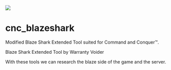 <img src="https://i.ibb.co/PF3B9qn/logo.png">

# cnc_blazeshark
Modified Blaze Shark Extended Tool suited for Command and Conquer™.

Blaze Shark Extended Tool by Warranty Voider

With these tools we can research the blaze side of the game and the server.
